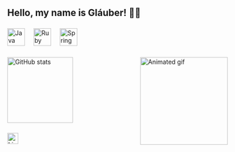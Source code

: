 <h2 align="left">Hello, my name is Gláuber! 👋✨</h2>

###

<div align="left">
  <img src="https://skillicons.dev/icons?i=java" height="40" alt="Java logo" />
  <img width="12" />
  <img src="https://cdn.jsdelivr.net/gh/devicons/devicon/icons/ruby/ruby-original.svg" height="40" alt="Ruby logo" />
  <img width="12" />
  <img src="https://cdn.jsdelivr.net/gh/devicons/devicon/icons/spring/spring-original.svg" height="40" alt="Spring logo" />
</div>

###

<img align="right" height="200" src="https://camo.githubusercontent.com/33c943e22243ea22b58ddd612368435f4b48d762351d859f54ba70de4a796303/68747470733a2f2f6d656469612e67697068792e636f6d2f6d656469612f4c6d4e77724268656a6b4b394546503530342f67697068792e676966" alt="Animated gif" />

###

<div align="left">
  <img src="https://github-readme-stats.vercel.app/api?username=glauber-ricardo&hide_title=false&hide_rank=false&show_icons=true&include_all_commits=true&count_private=true&disable_animations=false&theme=react&locale=en&hide_border=false&order=1" height="150" alt="GitHub stats" />
</div>

###

<div align="left">
  <a href="https://www.linkedin.com/in/glauber-ricardo" target="_blank">
    <img src="https://img.shields.io/static/v1?message=LinkedIn&logo=linkedin&label=&color=0077B5&logoColor=white&labelColor=&style=for-the-badge" height="25" alt="LinkedIn logo" />
  </a>
</div>

###

